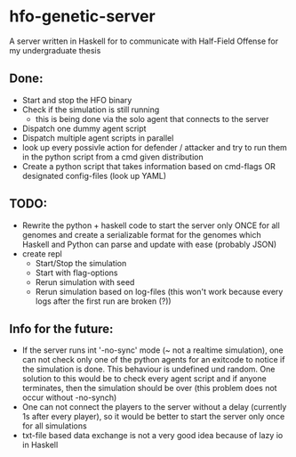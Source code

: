 # hfo-genetic-server
A server written in Haskell for to communicate with Half-Field Offense for my undergraduate thesis

## Done:

  * Start and stop the HFO binary
  * Check if the simulation is still running
    * this is being done via the solo agent that connects to the server
  * Dispatch one dummy agent script
  * Dispatch multiple agent scripts in parallel
  * look up every possivle action for defender / attacker and try to run them in the python script from a cmd given distribution 
  * Create a python script that takes information based on cmd-flags OR designated config-files (look up YAML)

## TODO:
  * Rewrite the python + haskell code to start the server only ONCE for all genomes and create a serializable format for the genomes which Haskell and Python can parse and update with ease (probably JSON)
  * create repl
    * Start/Stop the simulation
    * Start with flag-options
    * Rerun simulation with seed
    * Rerun simulation based on log-files (this won't work because every logs after the first run are broken (?))


## Info for the future:

  * If the server runs int '-no-sync' mode (~ not a realtime simulation), one can not check only one of the python agents for an exitcode to notice if the simulation is done. This behaviour is undefined und random. One solution to this would be to check every agent script and if anyone terminates, then the simulation should be over (this problem does not occur without -no-synch)
  * One can not connect the players to the server without a delay (currently 1s after every player), so it would be better to start the server only once for all simulations
  * txt-file based data exchange is not a very good idea because of lazy io in Haskell
